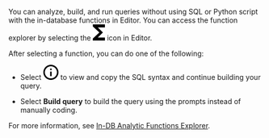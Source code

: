 
You can analyze, build, and run queries without using SQL or Python script with the in-database functions in Editor. You can access the function explorer by selecting the ![""](Images/iug1692136295838.svg) icon in Editor.

After selecting a function, you can do one of the following:

-   Select ![""](Images/voj1588803808402.svg) to view and copy the SQL syntax and continue building your query.

-   Select **Build query** to build the query using the prompts instead of manually coding.


For more information, see [In-DB Analytic Functions Explorer](https://docs.teradata.com/access/sources/dita/topic?dita:mapPath=phg1621910019905.ditamap&dita:ditavalPath=pny1626732985837.ditaval&dita:topicPath=vot1684158652679.dita).

